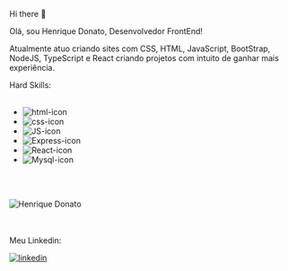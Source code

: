 Hi there :rocket:

Olá, sou Henrique Donato, Desenvolvedor FrontEnd!

Atualmente atuo criando sites com CSS, HTML, JavaScript, BootStrap, NodeJS, TypeScript e  React criando projetos com intuito de ganhar mais experiência.

Hard Skills:
<br>
<br>
  - <img src="https://img.shields.io/badge/HTML5-E34F26?style=for-the-badge&logo=html5&logoColor=white" alt="html-icon"/>
  - <img src="https://img.shields.io/badge/CSS3-1572B6?style=for-the-badge&logo=css3&logoColor=white" alt="css-icon"/>
  - <img src="https://img.shields.io/badge/JavaScript-323330?style=for-the-badge&logo=javascript&logoColor=F7DF1E" alt="JS-icon"/>
  - <img src="https://img.shields.io/badge/Express.js-404D59?style=for-the-badge" alt="Express-icon"/>
  - <img src="https://img.shields.io/badge/React-20232A?style=for-the-badge&logo=react&logoColor=61DAFB" alt="React-icon"/>
  - <img src="https://img.shields.io/badge/MySQL-005C84?style=for-the-badge&logo=mysql&logoColor=white" alt="Mysql-icon"/>

  <br>
  <br>

  ![Henrique Donato](https://github-readme-stats.vercel.app/api?username=hcinfo9&show_icons=true&theme=transparent)
  <br> <br><br>
  <p>Meu Linkedin:</p>
  <a href="https://www.linkedin.com/in/henrique-donato-587a1915a?utm_source=share&utm_campaign=share_via&utm_content=profile&utm_medium=android_app"><img src="https://img.shields.io/badge/LinkedIn-0077B5?style=for-the-badge&logo=linkedin&logoColor=white" alt="linkedin"></a>
